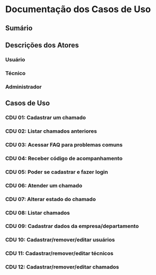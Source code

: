 # Documentação dos Casos de Uso

## Sumário

## Descrições dos Atores
### Usuário

### Técnico

### Administrador

## Casos de Uso
### CDU 01: Cadastrar um chamado

### CDU 02: Listar chamados anteriores

### CDU 03: Acessar FAQ para problemas comuns

### CDU 04: Receber código de acompanhamento

### CDU 05: Poder se cadastrar e fazer login

### CDU 06: Atender um chamado

### CDU 07: Alterar estado do chamado

### CDU 08: Listar chamados

### CDU 09: Cadastrar dados da empresa/departamento

### CDU 10: Cadastrar/remover/editar usuários

### CDU 11: Cadastrar/remover/editar técnicos

### CDU 12: Cadastrar/remover/editar chamados